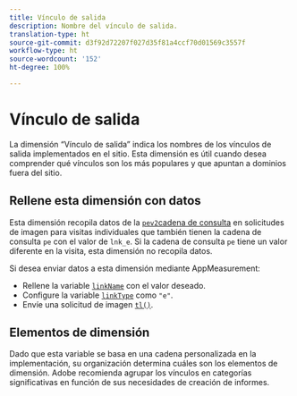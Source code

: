 ```yaml
---
title: Vínculo de salida
description: Nombre del vínculo de salida.
translation-type: ht
source-git-commit: d3f92d72207f027d35f81a4ccf70d01569c3557f
workflow-type: ht
source-wordcount: '152'
ht-degree: 100%

---
```



# Vínculo de salida

La dimensión “Vínculo de salida” indica los nombres de los vínculos de salida implementados en el sitio. Esta dimensión es útil cuando desea comprender qué vínculos son los más populares y que apuntan a dominios fuera del sitio.

## Rellene esta dimensión con datos

Esta dimensión recopila datos de la [`pev2`cadena de consulta](/help/implement/validate/query-parameters.md) en solicitudes de imagen para visitas individuales que también tienen la cadena de consulta `pe` con el valor de `lnk_e`. Si la cadena de consulta `pe` tiene un valor diferente en la visita, esta dimensión no recopila datos.

Si desea enviar datos a esta dimensión mediante AppMeasurement:

* Rellene la variable [`linkName`](/help/implement/vars/config-vars/linkname.md) con el valor deseado.
* Configure la variable [`linkType`](/help/implement/vars/config-vars/linktype.md) como `"e"`.
* Envíe una solicitud de imagen [`tl()`](/help/implement/vars/functions/tl-method.md).

## Elementos de dimensión

Dado que esta variable se basa en una cadena personalizada en la implementación, su organización determina cuáles son los elementos de dimensión. Adobe recomienda agrupar los vínculos en categorías significativas en función de sus necesidades de creación de informes.
